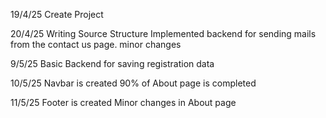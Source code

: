 19/4/25
Create Project

20/4/25
Writing Source Structure
Implemented backend for sending mails from the contact us page.
minor changes

9/5/25
Basic Backend for saving registration data

10/5/25
Navbar is created
90% of About page is completed

11/5/25
Footer is created
Minor changes in About page
